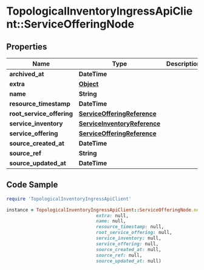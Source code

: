 # TopologicalInventoryIngressApiClient::ServiceOfferingNode

## Properties

Name | Type | Description | Notes
------------ | ------------- | ------------- | -------------
**archived_at** | **DateTime** |  | [optional] 
**extra** | [**Object**](.md) |  | [optional] 
**name** | **String** |  | [optional] 
**resource_timestamp** | **DateTime** |  | [optional] 
**root_service_offering** | [**ServiceOfferingReference**](ServiceOfferingReference.md) |  | [optional] 
**service_inventory** | [**ServiceInventoryReference**](ServiceInventoryReference.md) |  | [optional] 
**service_offering** | [**ServiceOfferingReference**](ServiceOfferingReference.md) |  | [optional] 
**source_created_at** | **DateTime** |  | [optional] 
**source_ref** | **String** |  | 
**source_updated_at** | **DateTime** |  | [optional] 

## Code Sample

```ruby
require 'TopologicalInventoryIngressApiClient'

instance = TopologicalInventoryIngressApiClient::ServiceOfferingNode.new(archived_at: null,
                                 extra: null,
                                 name: null,
                                 resource_timestamp: null,
                                 root_service_offering: null,
                                 service_inventory: null,
                                 service_offering: null,
                                 source_created_at: null,
                                 source_ref: null,
                                 source_updated_at: null)
```


